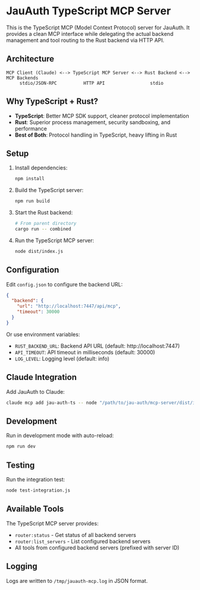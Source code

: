 # JauAuth TypeScript MCP Server

This is the TypeScript MCP (Model Context Protocol) server for JauAuth. It provides a clean MCP interface while delegating the actual backend management and tool routing to the Rust backend via HTTP API.

## Architecture

```
MCP Client (Claude) <--> TypeScript MCP Server <--> Rust Backend <--> MCP Backends
     stdio/JSON-RPC          HTTP API                 stdio
```

## Why TypeScript + Rust?

- **TypeScript**: Better MCP SDK support, cleaner protocol implementation
- **Rust**: Superior process management, security sandboxing, and performance
- **Best of Both**: Protocol handling in TypeScript, heavy lifting in Rust

## Setup

1. Install dependencies:
   ```bash
   npm install
   ```

2. Build the TypeScript server:
   ```bash
   npm run build
   ```

3. Start the Rust backend:
   ```bash
   # From parent directory
   cargo run -- combined
   ```

4. Run the TypeScript MCP server:
   ```bash
   node dist/index.js
   ```

## Configuration

Edit `config.json` to configure the backend URL:

```json
{
  "backend": {
    "url": "http://localhost:7447/api/mcp",
    "timeout": 30000
  }
}
```

Or use environment variables:
- `RUST_BACKEND_URL`: Backend API URL (default: http://localhost:7447)
- `API_TIMEOUT`: API timeout in milliseconds (default: 30000)
- `LOG_LEVEL`: Logging level (default: info)

## Claude Integration

Add JauAuth to Claude:
```bash
claude mcp add jau-auth-ts -- node "/path/to/jau-auth/mcp-server/dist/index.js"
```

## Development

Run in development mode with auto-reload:
```bash
npm run dev
```

## Testing

Run the integration test:
```bash
node test-integration.js
```

## Available Tools

The TypeScript MCP server provides:
- `router:status` - Get status of all backend servers
- `router:list_servers` - List configured backend servers
- All tools from configured backend servers (prefixed with server ID)

## Logging

Logs are written to `/tmp/jauauth-mcp.log` in JSON format.